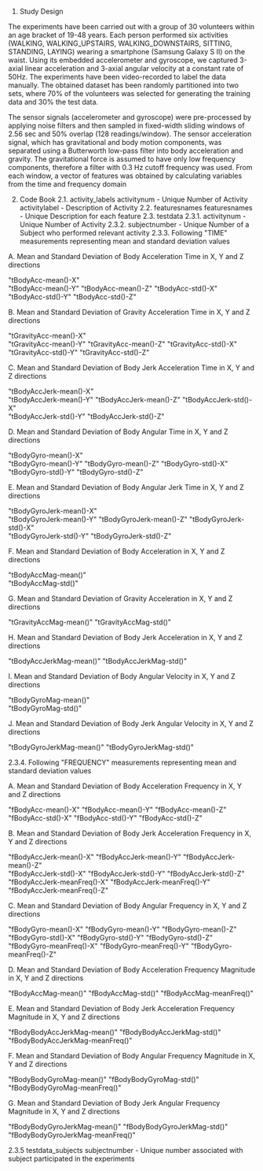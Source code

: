 1. Study Design

The experiments have been carried out with a group of 30 volunteers within an age bracket of 19-48 years. Each person performed six activities (WALKING, WALKING_UPSTAIRS, WALKING_DOWNSTAIRS, SITTING, STANDING, LAYING) wearing a smartphone (Samsung Galaxy S II) on the waist. Using its embedded accelerometer and gyroscope, we captured 3-axial linear acceleration and 3-axial angular velocity at a constant rate of 50Hz. The experiments have been video-recorded to label the data manually. The obtained dataset has been randomly partitioned into two sets, where 70% of the volunteers was selected for generating the training data and 30% the test data. 

The sensor signals (accelerometer and gyroscope) were pre-processed by applying noise filters and then sampled in fixed-width sliding windows of 2.56 sec and 50% overlap (128 readings/window). The sensor acceleration signal, which has gravitational and body motion components, was separated using a Butterworth low-pass filter into body acceleration and gravity. The gravitational force is assumed to have only low frequency components, therefore a filter with 0.3 Hz cutoff frequency was used. From each window, a vector of features was obtained by calculating variables from the time and frequency domain

2. Code Book
2.1. activity_labels 
activitynum - Unique Number of Activity
activitylabel - Description of Activity
2.2. featuresnames
featuresnames - Unique Description for each feature
2.3. testdata
2.3.1. activitynum - Unique Number of Activity
2.3.2. subjectnumber - Unique Number of a Subject who performed relevant activity
2.3.3. Following "TIME" measurements representing mean and standard deviation values

A. Mean and Standard Deviation of Body Acceleration Time in X, Y and Z directions

"tBodyAcc-mean()-X"                   
"tBodyAcc-mean()-Y"
"tBodyAcc-mean()-Z"
"tBodyAcc-std()-X"                    
"tBodyAcc-std()-Y"
"tBodyAcc-std()-Z"

B. Mean and Standard Deviation of Gravity Acceleration Time in X, Y and Z directions

"tGravityAcc-mean()-X"                
"tGravityAcc-mean()-Y"
"tGravityAcc-mean()-Z"
"tGravityAcc-std()-X"                 
"tGravityAcc-std()-Y"
"tGravityAcc-std()-Z"

C. Mean and Standard Deviation of Body Jerk Acceleration Time in X, Y and Z directions

"tBodyAccJerk-mean()-X"               
"tBodyAccJerk-mean()-Y"
"tBodyAccJerk-mean()-Z"
"tBodyAccJerk-std()-X"                
"tBodyAccJerk-std()-Y"
"tBodyAccJerk-std()-Z"

D. Mean and Standard Deviation of Body Angular Time in X, Y and Z directions

"tBodyGyro-mean()-X"                  
"tBodyGyro-mean()-Y"
"tBodyGyro-mean()-Z"
"tBodyGyro-std()-X"                   
"tBodyGyro-std()-Y"
"tBodyGyro-std()-Z"

E. Mean and Standard Deviation of Body Angular Jerk Time in X, Y and Z directions

"tBodyGyroJerk-mean()-X"              
"tBodyGyroJerk-mean()-Y"
"tBodyGyroJerk-mean()-Z"
"tBodyGyroJerk-std()-X"               
"tBodyGyroJerk-std()-Y"
"tBodyGyroJerk-std()-Z"

F. Mean and Standard Deviation of Body Acceleration in X, Y and Z directions

"tBodyAccMag-mean()"                  
"tBodyAccMag-std()"

G. Mean and Standard Deviation of Gravity Acceleration in X, Y and Z directions

"tGravityAccMag-mean()"
"tGravityAccMag-std()"                

H. Mean and Standard Deviation of Body Jerk Acceleration in X, Y and Z directions

"tBodyAccJerkMag-mean()"
"tBodyAccJerkMag-std()"

I. Mean and Standard Deviation of Body Angular Velocity in X, Y and Z directions

"tBodyGyroMag-mean()"                 
"tBodyGyroMag-std()"

J. Mean and Standard Deviation of Body Jerk Angular Velocity in X, Y and Z directions

"tBodyGyroJerkMag-mean()"
"tBodyGyroJerkMag-std()"              

2.3.4. Following "FREQUENCY" measurements representing mean and standard deviation values

A. Mean and Standard Deviation of Body Acceleration Frequency in X, Y and Z directions

"fBodyAcc-mean()-X"
"fBodyAcc-mean()-Y"
"fBodyAcc-mean()-Z"                   
"fBodyAcc-std()-X"
"fBodyAcc-std()-Y"
"fBodyAcc-std()-Z"                    

B. Mean and Standard Deviation of Body Jerk Acceleration Frequency in X, Y and Z directions

"fBodyAccJerk-mean()-X"
"fBodyAccJerk-mean()-Y"
"fBodyAccJerk-mean()-Z"               
"fBodyAccJerk-std()-X"
"fBodyAccJerk-std()-Y"
"fBodyAccJerk-std()-Z"                
"fBodyAccJerk-meanFreq()-X"
"fBodyAccJerk-meanFreq()-Y"
"fBodyAccJerk-meanFreq()-Z"           

C. Mean and Standard Deviation of Body Angular Frequency in X, Y and Z directions

"fBodyGyro-mean()-X"
"fBodyGyro-mean()-Y"
"fBodyGyro-mean()-Z"                  
"fBodyGyro-std()-X"
"fBodyGyro-std()-Y"
"fBodyGyro-std()-Z"                   
"fBodyGyro-meanFreq()-X"
"fBodyGyro-meanFreq()-Y"
"fBodyGyro-meanFreq()-Z"              

D. Mean and Standard Deviation of Body Acceleration Frequency Magnitude in X, Y and Z directions

"fBodyAccMag-mean()"
"fBodyAccMag-std()"
"fBodyAccMag-meanFreq()"              

E. Mean and Standard Deviation of Body Jerk Acceleration Frequency Magnitude in X, Y and Z directions

"fBodyBodyAccJerkMag-mean()"
"fBodyBodyAccJerkMag-std()"
"fBodyBodyAccJerkMag-meanFreq()"      

F. Mean and Standard Deviation of Body Angular Frequency Magnitude in X, Y and Z directions

"fBodyBodyGyroMag-mean()"
"fBodyBodyGyroMag-std()"
"fBodyBodyGyroMag-meanFreq()"         

G. Mean and Standard Deviation of Body Jerk Angular Frequency Magnitude in X, Y and Z directions

"fBodyBodyGyroJerkMag-mean()"
"fBodyBodyGyroJerkMag-std()"
"fBodyBodyGyroJerkMag-meanFreq()"     

2.3.5 testdata_subjects
subjectnumber - Unique number associated with subject participated in the experiments

